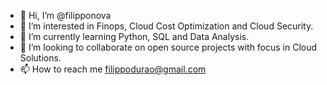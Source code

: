 - 👋 Hi, I’m @filipponova
- 👀 I’m interested in Finops, Cloud Cost Optimization and Cloud Security.
- 🌱 I’m currently learning Python, SQL and Data Analysis.
- 💞️ I’m looking to collaborate on open source projects with focus in Cloud Solutions.
- 📫 How to reach me filippodurao@gmail.com

<!---
filipponova/filipponova is a ✨ special ✨ repository because its `README.md` (this file) appears on your GitHub profile.
You can click the Preview link to take a look at your changes.
--->
